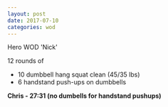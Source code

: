 ```yaml
---
layout: post
date: 2017-07-10
categories: wod
---
```


Hero WOD 'Nick'

12 rounds of
- 10 dumbbell hang squat clean (45/35 lbs)
- 6 handstand push-ups on dumbbells

**Chris - 27:31 (no dumbells for handstand pushups)**
